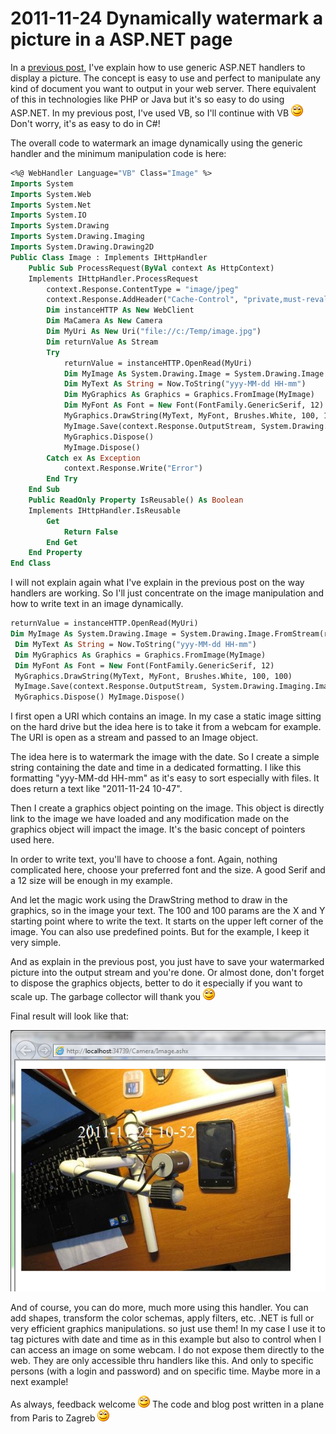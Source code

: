 # 2011-11-24 Dynamically watermark a picture in a ASP.NET page

In a [previous post](./2011-11-15-Writing-a-generic-ASP.NET-handler-to-return-an-image-and-control-the-image.md), I've explain how to use generic ASP.NET handlers to display a picture. The concept is easy to use and perfect to manipulate any kind of document you want to output in your web server. There equivalent of this in technologies like PHP or Java but it's so easy to do using ASP.NET. In my previous post, I've used VB, so I'll continue with VB ![Sourire](../assets/4401.wlEmoticon-smile_2.png) Don't worry, it's as easy to do in C#!

 The overall code to watermark an image dynamically using the generic handler and the minimum manipulation code is here:

```vb
<%@ WebHandler Language="VB" Class="Image" %> 
Imports System 
Imports System.Web 
Imports System.Net 
Imports System.IO 
Imports System.Drawing 
Imports System.Drawing.Imaging 
Imports System.Drawing.Drawing2D 
Public Class Image : Implements IHttpHandler 
    Public Sub ProcessRequest(ByVal context As HttpContext) 
    Implements IHttpHandler.ProcessRequest 
        context.Response.ContentType = "image/jpeg" 
        context.Response.AddHeader("Cache-Control", "private,must-revalidate,post-check=1,pre-check=2,no-cache") 
        Dim instanceHTTP As New WebClient 
        Dim MaCamera As New Camera  
        Dim MyUri As New Uri("file://c:/Temp/image.jpg") 
        Dim returnValue As Stream 
        Try 
            returnValue = instanceHTTP.OpenRead(MyUri) 
            Dim MyImage As System.Drawing.Image = System.Drawing.Image.FromStream(returnValue) 
            Dim MyText As String = Now.ToString("yyy-MM-dd HH-mm") 
            Dim MyGraphics As Graphics = Graphics.FromImage(MyImage) 
            Dim MyFont As Font = New Font(FontFamily.GenericSerif, 12) 
            MyGraphics.DrawString(MyText, MyFont, Brushes.White, 100, 100)
            MyImage.Save(context.Response.OutputStream, System.Drawing.Imaging.ImageFormat.Jpeg) 
            MyGraphics.Dispose() 
            MyImage.Dispose()  
        Catch ex As Exception 
            context.Response.Write("Error") 
        End Try 
    End Sub 
    Public ReadOnly Property IsReusable() As Boolean 
    Implements IHttpHandler.IsReusable 
        Get 
            Return False 
        End Get 
    End Property 
End Class 
```

I will not explain again what I've explain in the previous post on the way handlers are working. So I'll just concentrate on the image manipulation and how to write text in an image dynamically.

```vb
returnValue = instanceHTTP.OpenRead(MyUri) 
Dim MyImage As System.Drawing.Image = System.Drawing.Image.FromStream(returnValue)
 Dim MyText As String = Now.ToString("yyy-MM-dd HH-mm") 
 Dim MyGraphics As Graphics = Graphics.FromImage(MyImage) 
 Dim MyFont As Font = New Font(FontFamily.GenericSerif, 12) 
 MyGraphics.DrawString(MyText, MyFont, Brushes.White, 100, 100) 
 MyImage.Save(context.Response.OutputStream, System.Drawing.Imaging.ImageFormat.Jpeg) 
 MyGraphics.Dispose() MyImage.Dispose()
```

I first open a URI which contains an image. In my case a static image sitting on the hard drive but the idea here is to take it from a webcam for example. The URI is open as a stream and passed to an Image object.

The idea here is to watermark the image with the date. So I create a simple string containing the date and time in a dedicated formatting. I like this formatting "yyy-MM-dd HH-mm" as it's easy to sort especially with files. It does return a text like "2011-11-24 10-47".

Then I create a graphics object pointing on the image. This object is directly link to the image we have loaded and any modification made on the graphics object will impact the image. It's the basic concept of pointers used here.

In order to write text, you'll have to choose a font. Again, nothing complicated here, choose your preferred font and the size. A good Serif and a 12 size will be enough in my example.

And let the magic work using the DrawString method to draw in the graphics, so in the image your text. The 100 and 100 params are the X and Y starting point where to write the text. It starts on the upper left corner of the image. You can also use predefined points. But for the example, I keep it very simple.

And as explain in the previous post, you just have to save your watermarked picture into the output stream and you're done. Or almost done, don't forget to dispose the graphics objects, better to do it especially if you want to scale up. The garbage collector will thank you ![Sourire](../assets/4401.wlEmoticon-smile_2.png)

Final result will look like that:

[![image](../assets/5226.image_2.png)](../assets/5226.image_2.png)

And of course, you can do more, much more using this handler. You can add shapes, transform the color schemas, apply filters, etc. .NET is full or very efficient graphics manipulations. so just use them! In my case I use it to tag pictures with date and time as in this example but also to control when I can access an image on some webcam. I do not expose them directly to the web. They are only accessible thru handlers like this. And only to specific persons (with a login and password) and on specific time. Maybe more in a next example!

As always, feedback welcome ![Sourire](../assets/4401.wlEmoticon-smile_2.png) The code and blog post written in a plane from Paris to Zagreb ![Sourire](../assets/4401.wlEmoticon-smile_2.png)

